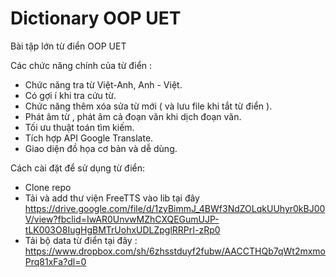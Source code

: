 # Dictionary OOP UET


Bài tập lớn từ điển OOP UET

Các chức năng chính của từ điển :
- Chức năng tra từ Việt-Anh, Anh - Việt.
- Có gợi í khi tra cứu từ.
- Chức năng thêm xóa sửa từ mới ( và lưu file khi tắt từ điển ).
- Phát âm từ , phát âm cả đoạn văn khi dịch đoạn văn.
- Tối ưu thuật toán tìm kiếm.
- Tích hợp API Google Translate. 
- Giao diện đồ họa cơ bản và dễ dùng.


Cách cài đặt để sử dụng từ điển:
- Clone repo
- Tải và add thư viện FreeTTS vào lib tại đây https://drive.google.com/file/d/1zyBimmJ_4BWf3NdZOLqkUUhyr0kBJ00V/view?fbclid=IwAR0UnvwMZhCXQEGumUJP-tLK003O8IugHgBMTrUohxUDLZpglRRPrI-zRp0
- Tải bộ data từ điển tại đây : https://www.dropbox.com/sh/6zhsstduyf2fubw/AACCTHQb7qWt2mxmoPrq81xFa?dl=0

